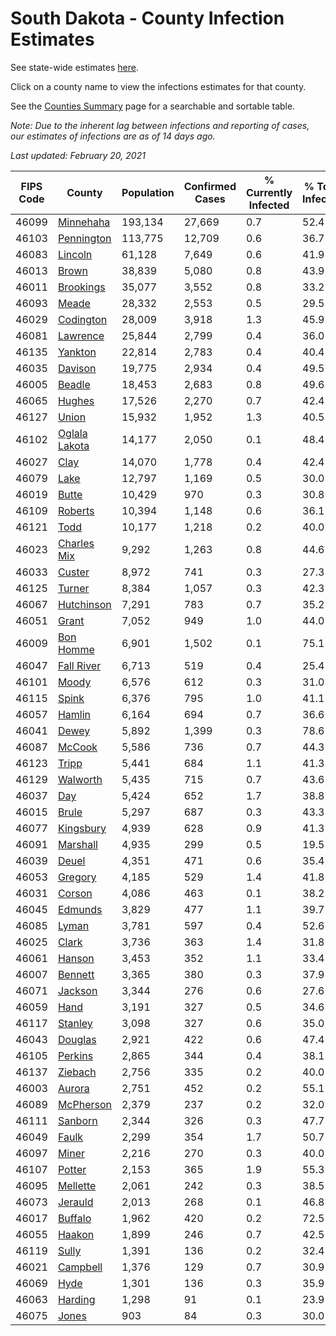 # South Dakota - County Infection Estimates

See state-wide estimates [here](/infections/us-sd).

Click on a county name to view the infections estimates for that county.

See the [Counties Summary](/infections/summary-counties) page for a searchable and sortable table.

*Note: Due to the inherent lag between infections and reporting of cases, our estimates of infections are as of 14 days ago.*

*Last updated: February 20, 2021*

|   FIPS Code |                         County |   Population |   Confirmed Cases |   % Currently Infected |   % Total Infected |
|-------------|--------------------------------|--------------|-------------------|------------------------|--------------------|
|       46099 |         [Minnehaha](minnehaha) |      193,134 |            27,669 |                    0.7 |               52.4 |
|       46103 |       [Pennington](pennington) |      113,775 |            12,709 |                    0.6 |               36.7 |
|       46083 |             [Lincoln](lincoln) |       61,128 |             7,649 |                    0.6 |               41.9 |
|       46013 |                 [Brown](brown) |       38,839 |             5,080 |                    0.8 |               43.9 |
|       46011 |         [Brookings](brookings) |       35,077 |             3,552 |                    0.8 |               33.2 |
|       46093 |                 [Meade](meade) |       28,332 |             2,553 |                    0.5 |               29.5 |
|       46029 |         [Codington](codington) |       28,009 |             3,918 |                    1.3 |               45.9 |
|       46081 |           [Lawrence](lawrence) |       25,844 |             2,799 |                    0.4 |               36.0 |
|       46135 |             [Yankton](yankton) |       22,814 |             2,783 |                    0.4 |               40.4 |
|       46035 |             [Davison](davison) |       19,775 |             2,934 |                    0.4 |               49.5 |
|       46005 |               [Beadle](beadle) |       18,453 |             2,683 |                    0.8 |               49.6 |
|       46065 |               [Hughes](hughes) |       17,526 |             2,270 |                    0.7 |               42.4 |
|       46127 |                 [Union](union) |       15,932 |             1,952 |                    1.3 |               40.5 |
|       46102 | [Oglala Lakota](oglala-lakota) |       14,177 |             2,050 |                    0.1 |               48.4 |
|       46027 |                   [Clay](clay) |       14,070 |             1,778 |                    0.4 |               42.4 |
|       46079 |                   [Lake](lake) |       12,797 |             1,169 |                    0.5 |               30.0 |
|       46019 |                 [Butte](butte) |       10,429 |               970 |                    0.3 |               30.8 |
|       46109 |             [Roberts](roberts) |       10,394 |             1,148 |                    0.6 |               36.1 |
|       46121 |                   [Todd](todd) |       10,177 |             1,218 |                    0.2 |               40.0 |
|       46023 |     [Charles Mix](charles-mix) |        9,292 |             1,263 |                    0.8 |               44.6 |
|       46033 |               [Custer](custer) |        8,972 |               741 |                    0.3 |               27.3 |
|       46125 |               [Turner](turner) |        8,384 |             1,057 |                    0.3 |               42.3 |
|       46067 |       [Hutchinson](hutchinson) |        7,291 |               783 |                    0.7 |               35.2 |
|       46051 |                 [Grant](grant) |        7,052 |               949 |                    1.0 |               44.0 |
|       46009 |         [Bon Homme](bon-homme) |        6,901 |             1,502 |                    0.1 |               75.1 |
|       46047 |       [Fall River](fall-river) |        6,713 |               519 |                    0.4 |               25.4 |
|       46101 |                 [Moody](moody) |        6,576 |               612 |                    0.3 |               31.0 |
|       46115 |                 [Spink](spink) |        6,376 |               795 |                    1.0 |               41.1 |
|       46057 |               [Hamlin](hamlin) |        6,164 |               694 |                    0.7 |               36.6 |
|       46041 |                 [Dewey](dewey) |        5,892 |             1,399 |                    0.3 |               78.6 |
|       46087 |               [McCook](mccook) |        5,586 |               736 |                    0.7 |               44.3 |
|       46123 |                 [Tripp](tripp) |        5,441 |               684 |                    1.1 |               41.3 |
|       46129 |           [Walworth](walworth) |        5,435 |               715 |                    0.7 |               43.6 |
|       46037 |                     [Day](day) |        5,424 |               652 |                    1.7 |               38.8 |
|       46015 |                 [Brule](brule) |        5,297 |               687 |                    0.3 |               43.3 |
|       46077 |         [Kingsbury](kingsbury) |        4,939 |               628 |                    0.9 |               41.3 |
|       46091 |           [Marshall](marshall) |        4,935 |               299 |                    0.5 |               19.5 |
|       46039 |                 [Deuel](deuel) |        4,351 |               471 |                    0.6 |               35.4 |
|       46053 |             [Gregory](gregory) |        4,185 |               529 |                    1.4 |               41.8 |
|       46031 |               [Corson](corson) |        4,086 |               463 |                    0.1 |               38.2 |
|       46045 |             [Edmunds](edmunds) |        3,829 |               477 |                    1.1 |               39.7 |
|       46085 |                 [Lyman](lyman) |        3,781 |               597 |                    0.4 |               52.6 |
|       46025 |                 [Clark](clark) |        3,736 |               363 |                    1.4 |               31.8 |
|       46061 |               [Hanson](hanson) |        3,453 |               352 |                    1.1 |               33.4 |
|       46007 |             [Bennett](bennett) |        3,365 |               380 |                    0.3 |               37.9 |
|       46071 |             [Jackson](jackson) |        3,344 |               276 |                    0.6 |               27.6 |
|       46059 |                   [Hand](hand) |        3,191 |               327 |                    0.5 |               34.6 |
|       46117 |             [Stanley](stanley) |        3,098 |               327 |                    0.6 |               35.0 |
|       46043 |             [Douglas](douglas) |        2,921 |               422 |                    0.6 |               47.4 |
|       46105 |             [Perkins](perkins) |        2,865 |               344 |                    0.4 |               38.1 |
|       46137 |             [Ziebach](ziebach) |        2,756 |               335 |                    0.2 |               40.0 |
|       46003 |               [Aurora](aurora) |        2,751 |               452 |                    0.2 |               55.1 |
|       46089 |         [McPherson](mcpherson) |        2,379 |               237 |                    0.2 |               32.0 |
|       46111 |             [Sanborn](sanborn) |        2,344 |               326 |                    0.3 |               47.7 |
|       46049 |                 [Faulk](faulk) |        2,299 |               354 |                    1.7 |               50.7 |
|       46097 |                 [Miner](miner) |        2,216 |               270 |                    0.3 |               40.0 |
|       46107 |               [Potter](potter) |        2,153 |               365 |                    1.9 |               55.3 |
|       46095 |           [Mellette](mellette) |        2,061 |               242 |                    0.3 |               38.5 |
|       46073 |             [Jerauld](jerauld) |        2,013 |               268 |                    0.1 |               46.8 |
|       46017 |             [Buffalo](buffalo) |        1,962 |               420 |                    0.2 |               72.5 |
|       46055 |               [Haakon](haakon) |        1,899 |               246 |                    0.7 |               42.5 |
|       46119 |                 [Sully](sully) |        1,391 |               136 |                    0.2 |               32.4 |
|       46021 |           [Campbell](campbell) |        1,376 |               129 |                    0.7 |               30.9 |
|       46069 |                   [Hyde](hyde) |        1,301 |               136 |                    0.3 |               35.9 |
|       46063 |             [Harding](harding) |        1,298 |                91 |                    0.1 |               23.9 |
|       46075 |                 [Jones](jones) |          903 |                84 |                    0.3 |               30.0 |